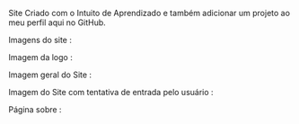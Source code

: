 Site Criado com o Intuito de Aprendizado e também adicionar um projeto ao meu perfil aqui no GitHub.

Imagens do site :

Imagem da logo :

Imagem geral do Site :

Imagem do Site com tentativa de entrada pelo usuário :

Página sobre :
